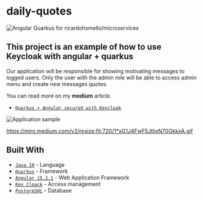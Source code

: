 # daily-quotes
![Angular Quarkus for ricardohsmello/microservices](https://miro.medium.com/v2/resize:fit:4800/format:webp/1*ufKgIQwRH8Uvy0fsxGwRaw.png)
## This project is an example of how to use Keycloak with angular + quarkus

Our application will be responsible for showing motivating messages to logged users. Only the user with the admin role will be able to access admin menu and create new messages quotes.

You can read more on my <b>medium</b> article.

- [`Quarkus + Angular secured with Keycloak`](https://medium.com/@ricardohsmello/quarkus-with-angular-secured-with-keycloak-pt1-d1c00a4923b8) 

![Application sample](https://user-images.githubusercontent.com/21324963/225694855-0832bcfb-93be-4c7f-9c0a-f85c71ed0740.gif)



 
 https://miro.medium.com/v2/resize:fit:720/1*xG1J4FwF5JtlixN70GkkxA.gif

## Built With

- [`Java 19`](https://www.oracle.com/java/technologies/javase/19-0-2-relnotes.html/) - Language
- [`Quarkus`](https://quarkus.io/) - Framework
- [`Angular 15.2.1`](https://angular.io/) - Web Application Framework
- [`Key Cloack`](https://www.keycloak.org/) - Access management
- [`PostgreSQL`](https://www.postgresql.org/) - Database
